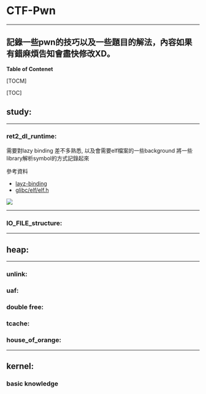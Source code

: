 # CTF-Pwn 
--- 
記錄一些pwn的技巧以及一些題目的解法，內容如果有錯麻煩告知會盡快修改XD。
---

**Table of Contenet**

[TOCM]

[TOC]

## study:
---
### ret2_dl_runtime:

需要對lazy binding 差不多熟悉, 以及會需要elf檔案的一些background
將一些library解析symbol的方式記錄起來


參考資料
- [layz-binding](http://wthung2.blogspot.com/2010/03/elf-lazy-binding.html)
- [glibc/elf/elf.h](https://code.woboq.org/userspace/glibc/elf/elf.h.html)


![](https://i.imgur.com/PdPn1PU.png)


---
### IO_FILE_structure:
---
## heap:
---
### unlink:

### uaf:

### double free:

### tcache:

### house_of_orange:

---
## kernel:

### basic knowledge

